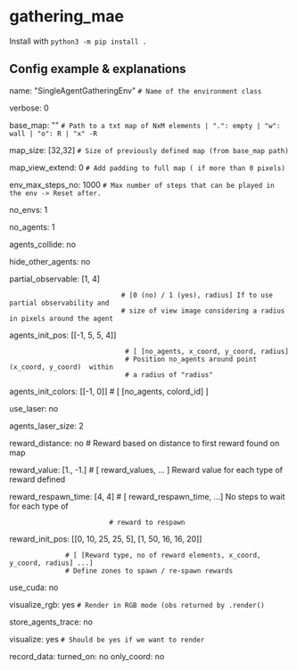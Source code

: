 # gathering_mae

Install with `python3 -m pip install .`

## Config example & explanations

name: "SingleAgentGatheringEnv" `# Name of the environment class`

verbose: 0

base_map: "<path>"  `# Path to a txt map of NxM elements | ".": empty | "w": wall | "o": R | "x"
 -R`

map_size: [32,32] `# Size of previously defined map (from base_map path)`

map_view_extend: 0 `# Add padding to full map ( if more than 0 pixels)`

env_max_steps_no: 1000  `# Max number of steps that can be played in the env -> Reset after.`

no_envs: 1

no_agents: 1

agents_collide: no

hide_other_agents: no

partial_observable: [1, 4]  

                                # [0 (no) / 1 (yes), radius] If to use partial observability and
                                # size of view image considering a radius in pixels around the agent

agents_init_pos: [[-1, 5, 5, 4]] 
                                
                                 # [ [no_agents, x_coord, y_coord, radius] 
                                 # Position no_agents around point (x_coord, y_coord)  within
                                 # a radius of "radius"

agents_init_colors: [[-1, 0]] # [ [no_agents, colord_id] ]

use_laser: no

agents_laser_size: 2

reward_distance: no  # Reward based on distance to first reward found on map

reward_value: [1., -1.]  # [ reward_values, ... ] Reward value for each type of reward defined

reward_respawn_time: [4, 4]  # [ reward_respawn_time, ...] No steps to wait for each type of

                             # reward to respawn

reward_init_pos: [[0, 10, 25, 25, 5], [1, 50, 16, 16, 20]]

                  # [ [Reward type, no of reward elements, x_coord, y_coord, radius] ...]
                  # Define zones to spawn / re-spawn rewards

use_cuda: no

visualize_rgb: yes  `# Render in RGB mode (obs returned by .render()`

store_agents_trace: no

visualize: yes  `# Should be yes if we want to render`

record_data:
  turned_on: no
  only_coord: no
